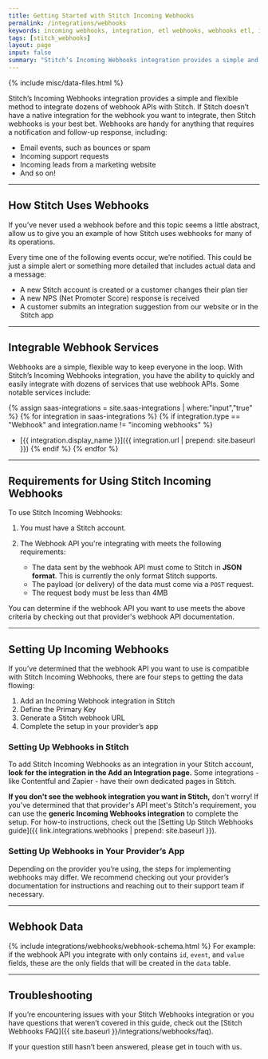 ```yaml
---
title: Getting Started with Stitch Incoming Webhooks
permalink: /integrations/webhooks
keywords: incoming webhooks, integration, etl webhooks, webhooks etl, incoming webhooks, stitch webhooks, stitch webhook
tags: [stitch_webhooks]
layout: page
input: false
summary: "Stitch’s Incoming Webhooks integration provides a simple and flexible method to integrate dozens of webhook APIs with Stitch. This Getting Started guide covers the basics of using Incoming Webhooks."
---
```

{% include misc/data-files.html %}

Stitch’s Incoming Webhooks integration provides a simple and flexible method to integrate dozens of webhook APIs with Stitch. If Stitch doesn’t have a native integration for the webhook you want to integrate, then Stitch webhooks is your best bet. Webhooks are handy for anything that requires a notification and follow-up response, including:

- Email events, such as bounces or spam
- Incoming support requests
- Incoming leads from a marketing website
- And so on!

---

## How Stitch Uses Webhooks

If you’ve never used a webhook before and this topic seems a little abstract, allow us to give you an example of how Stitch uses webhooks for many of its operations.

Every time one of the following events occur, we’re notified. This could be just a simple alert or something more detailed that includes actual data and a message:

- A new Stitch account is created or a customer changes their plan tier
- A new NPS (Net Promoter Score) response is received
- A customer submits an integration suggestion from our website or in the Stitch app

---

## Integrable Webhook Services

Webhooks are a simple, flexible way to keep everyone in the loop. With Stitch’s Incoming Webhooks integration, you have the ability to quickly and easily integrate with dozens of services that use webhook APIs. Some notable services include:

{% assign saas-integrations = site.saas-integrations | where:"input","true" %}
{% for integration in saas-integrations %}
{% if integration.type == "Webhook" and integration.name != "incoming webhooks" %}
- [{{ integration.display_name }}]({{ integration.url | prepend: site.baseurl }})
{% endif %}
{% endfor %}

---

## Requirements for Using Stitch Incoming Webhooks

To use Stitch Incoming Webhooks:

1. You must have a Stitch account.

2. The Webhook API you're integrating with meets the following requirements:
   - The data sent by the webhook API must come to Stitch in **JSON format**. This is currently the only format Stitch supports.
   - The payload (or delivery) of the data must come via a `POST` request.
   - The request body must be less than 4MB

You can determine if the webhook API you want to use meets the above criteria by checking out that provider's webhook API documentation.

---

## Setting Up Incoming Webhooks

If you’ve determined that the webhook API you want to use is compatible with Stitch Incoming Webhooks, there are four steps to getting the data flowing:

1. Add an Incoming Webhook integration in Stitch
2. Define the Primary Key
3. Generate a Stitch webhook URL
4. Complete the setup in your provider’s app

### Setting Up Webhooks in Stitch

To add Stitch Incoming Webhooks as an integration in your Stitch account, **look for the integration in the Add an Integration page.** Some integrations - like Contentful and Zapier - have their own dedicated pages in Stitch.

**If you don't see the webhook integration you want in Stitch,** don't worry! If you've determined that that provider's API meet's Stitch's requirement, you can use the **generic Incoming Webhooks integration** to complete the setup. For how-to instructions, check out the [Setting Up Stitch Webhooks guide]({{ link.integrations.webhooks | prepend: site.baseurl }}).

### Setting Up Webhooks in Your Provider’s App
Depending on the provider you’re using, the steps for implementing webhooks may differ. We recommend checking out your provider’s documentation for instructions and reaching out to their support team if necessary.

---

## Webhook Data

{% include integrations/webhooks/webhook-schema.html %}
For example: if the webhook API you integrate with only contains `id`, `event`, and `value` fields, these are the only fields that will be created in the `data` table.

---

## Troubleshooting

If you’re encountering issues with your Stitch Webhooks integration or you have questions that weren’t covered in this guide, check out the [Stitch Webhooks FAQ]({{ site.baseurl }}/integrations/webhooks/faq).

If your question still hasn’t been answered, please get in touch with us.
